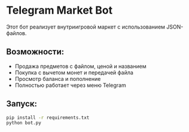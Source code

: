 # Telegram Market Bot

Этот бот реализует внутриигровой маркет с использованием JSON-файлов.

## Возможности:
- Продажа предметов с файлом, ценой и названием
- Покупка с вычетом монет и передачей файла
- Просмотр баланса и пополнение
- Полностью работает через меню Telegram

## Запуск:
```bash
pip install -r requirements.txt
python bot.py
```